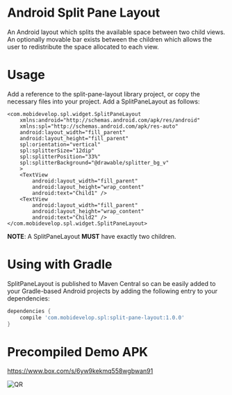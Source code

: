Android Split Pane Layout
===========

An Android layout which splits the available space between two child views. An optionally movable bar exists between the children which allows the user to redistribute the space allocated to each view.

Usage
=====
Add a reference to the split-pane-layout library project, or copy the necessary files into your project. Add a SplitPaneLayout as follows:

    <com.mobidevelop.spl.widget.SplitPaneLayout
        xmlns:android="http://schemas.android.com/apk/res/android"
        xmlns:spl="http://schemas.android.com/apk/res-auto"
        android:layout_width="fill_parent"
        android:layout_height="fill_parent"
        spl:orientation="vertical"
        spl:splitterSize="12dip"
        spl:splitterPosition="33%"
        spl:splitterBackground="@drawable/splitter_bg_v"
        >
        <TextView
            android:layout_width="fill_parent"
            android:layout_height="wrap_content"
            android:text="Child1" />
        <TextView
            android:layout_width="fill_parent"
            android:layout_height="wrap_content"
            android:text="Child2" />
    </com.mobidevelop.spl.widget.SplitPaneLayout>

**NOTE**: A SplitPaneLayout **MUST** have exactly two children.  

Using with Gradle
====================
SplitPaneLayout is published to Maven Central so can be easily added to your Gradle-based Android projects by adding the following entry to your dependencies:

```groovy
dependencies {
    compile 'com.mobidevelop.spl:split-pane-layout:1.0.0'
}
```


Precompiled Demo APK
====================
<https://www.box.com/s/6yw9kekmq558wgbwan91>

![QR](https://chart.googleapis.com/chart?cht=qr&chs=300x300&chl=https://www.box.com/s/6yw9kekmq558wgbwan91)
